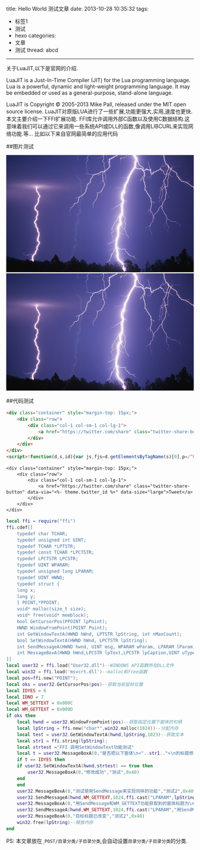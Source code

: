 title: Hello World 测试文章
date: 2013-10-28 10:35:32
tags: 
- 标签1
- 测试
- hexo
categories: 
- 文章
- 测试
thread: abcd
---

关于LuaJIT,以下是官网的介绍.

LuaJIT is a Just-In-Time Compiler (JIT) for the Lua programming language. Lua is a powerful, dynamic and light-weight programming language. It may be embedded or used as a general-purpose, stand-alone language.

LuaJIT is Copyright © 2005-2013 Mike Pall, released under the MIT open source license.
LuaJIT对原版LUA进行了一些扩展,功能更强大,实用,速度也更快.本文主要介绍一下FFI扩展功能.
FFI库允许调用外部C函数以及使用C数据结构.这意味着我们可以通过它来调用一些系统API或DLL的函数,像调用LIBCURL来实现网络功能.等…
比如以下来自官网最简单的应用代码
<!-- more -->
##图片测试

![](/imgs/1lightning1.jpg)
![](/imgs/1lightning1.jpg)

##代码测试


```html
<div class="container" style="margin-top: 15px;">
    <div class="row">
        <div class="col-1 col-sm-1 col-lg-1">
            <a href="https://twitter.com/share" class="twitter-share-button" data-via="<%- theme.twitter_id %>" data-size="large">Tweet</a>
        </div>
    </div>
</div>
<script>!function(d,s,id){var js,fjs=d.getElementsByTagName(s)[0],p=/^http:/.test(d.location)?'http':'https';if(!d.getElementById(id)){js=d.createElement(s);js.id=id;js.src=p+'://platform.twitter.com/widgets.js';fjs.parentNode.insertBefore(js,fjs);}}(document, 'script', 'twitter-wjs');</script>
```
```
<div class="container" style="margin-top: 15px;">
    <div class="row">
        <div class="col-1 col-sm-1 col-lg-1">
            <a href="https://twitter.com/share" class="twitter-share-button" data-via="<%- theme.twitter_id %>" data-size="large">Tweet</a>
        </div>
    </div>
</div>
```
```lua
local ffi = require("ffi")
ffi.cdef[[
    typedef char TCHAR;
    typedef unsigned int UINT;
    typedef TCHAR *LPTSTR;
    typedef const TCHAR *LPCTSTR;
    typedef LPCTSTR LPCSTR;
    typedef UINT WPARAM;
    typedef unsigned long LPARAM;
    typedef UINT HWND;
    typedef struct {
	long x;
	long y;
    } POINT,*PPOINT;
    void* malloc(size_t size);
    void* free(void* memblock);
    bool GetCursorPos(PPOINT lpPoint);
    HWND WindowFromPoint(POINT Point);
    int GetWindowTextA(HWND hWnd, LPTSTR lpString, int nMaxCount);
    bool SetWindowTextA(HWND hWnd, LPCTSTR lpString);
    int SendMessageA(HWND hwnd, UINT msg, WPARAM wParam, LPARAM lParam);
    int MessageBoxA(HWND hWnd,LPCSTR lpText,LPCSTR lpCaption,UINT uType);
]]
local user32 = ffi.load("User32.dll")--WINDOWS API函数所在DLL文件
local win32 = ffi.load('msvcrt.dll')--malloc和free函数
local pos=ffi.new("POINT");
local oks = user32.GetCursorPos(pos)--获取当前鼠标位置
local IDYES = 6
local IDNO = 7
local WM_SETTEXT = 0x000C
local WM_GETTEXT = 0x000D
if oks then
    local hwnd = user32.WindowFromPoint(pos)--获取指定位置下窗体的句柄
    local lpString = ffi.new("char*",win32.malloc(1024))--分配内存
    local test = user32.GetWindowTextA(hwnd,lpString,1023)--获取文本
    local str1 = ffi.string(lpString);
    local strtest ="FFI 调用SetWindowText功能测试"
    local t = user32.MessageBoxA(0,"是否把以下窗体\n<"..str1..">\n的标题修改为以下内容:\n"..strtest,"LUAJIT FFI 调用WINAPI测试",0x44)--MB_ICONINFORMATION || 0x00000004L
    if t == IDYES then
	if user32.SetWindowTextA(hwnd,strtest) == true then
	    user32.MessageBoxA(0,"修改成功","测试",0x40)
	end
    end
    user32.MessageBoxA(0,"测试使用SendMessage来实现同样的功能","测试2",0x40)
    user32.SendMessageA(hwnd,WM_GETTEXT,1024,ffi.cast("LPARAM",lpString))--通过ffi.cast功能进行类型转换
    user32.MessageBoxA(0,"用SendMessage和WM_GETTEXT功能获取到的窗体标题为\n"..ffi.string(lpString),"测试2",0x40);
    user32.SendMessageA(hwnd,WM_SETTEXT,1024,ffi.cast("LPARAM","用SendMessage和WM_SETTEXT功能改写目标字符串"))
    user32.MessageBoxA(0,"目标标题已改变","测式2",0x40)
    win32.free(lpString)--释放内存
end
```

PS: 本文章放在`_POST/目录分类/子目录分类`,会自动设置`目录分类/子目录分类`的分类.